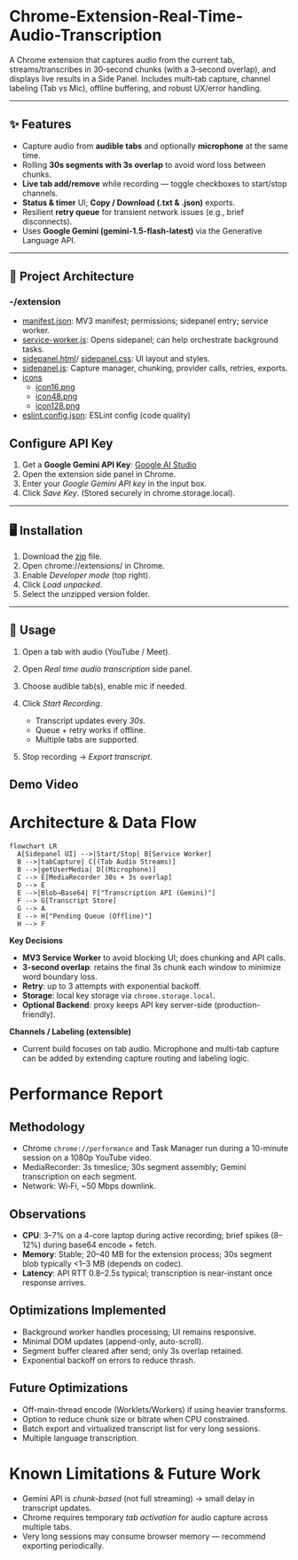 # Chrome-Extension-Real-Time-Audio-Transcription
A Chrome extension that captures audio from the current tab, streams/transcribes in 30‑second chunks (with a 3‑second overlap), and displays live results in a Side Panel. Includes multi‑tab capture, channel labeling (Tab vs Mic), offline buffering, and robust UX/error handling.

---

## ✨ Features

- Capture audio from **audible tabs** and optionally **microphone** at the same time.
- Rolling **30s segments with 3s overlap** to avoid word loss between chunks.
- **Live tab add/remove** while recording — toggle checkboxes to start/stop channels.
- **Status & timer** UI; **Copy / Download (.txt & .json)** exports.
- Resilient **retry queue** for transient network issues (e.g., brief disconnects).
- Uses **Google Gemini (gemini-1.5-flash-latest)** via the Generative Language API.

---

## 🧱 Project Architecture
### -/extension
- [manifest.json](https://github.com/tejabandaru411-ux/Chrome-Extension-Real-Time-Audio-Transcription/blob/main/manifest.json): MV3 manifest; permissions; sidepanel entry; service worker.
- [service-worker.js](https://github.com/tejabandaru411-ux/Chrome-Extension-Real-Time-Audio-Transcription/blob/main/service-worker.js): Opens sidepanel; can help orchestrate background tasks.
- [sidepanel.html](https://github.com/tejabandaru411-ux/Chrome-Extension-Real-Time-Audio-Transcription/blob/main/sidepanel.html)/ [sidepanel.css](https://github.com/tejabandaru411-ux/Chrome-Extension-Real-Time-Audio-Transcription/blob/main/sidepanel.css): UI layout and styles.
- [sidepanel.js](https://github.com/tejabandaru411-ux/Chrome-Extension-Real-Time-Audio-Transcription/blob/main/sidepanel.js): Capture manager, chunking, provider calls, retries, exports.
- [icons](https://github.com/tejabandaru411-ux/Chrome-Extension-Real-Time-Audio-Transcription/tree/main/icons)
  - [icon16.png](https://github.com/tejabandaru411-ux/Chrome-Extension-Real-Time-Audio-Transcription/blob/main/icons/icon16.png)
  - [icon48.png](https://github.com/tejabandaru411-ux/Chrome-Extension-Real-Time-Audio-Transcription/blob/main/icons/icon48.png
)
  - [icon128.png](https://github.com/tejabandaru411-ux/Chrome-Extension-Real-Time-Audio-Transcription/blob/main/icons/icon128.png
)
- [eslint.config.json](https://github.com/tejabandaru411-ux/Chrome-Extension-Real-Time-Audio-Transcription/blob/main/eslint.config.js): ESLint config (code quality)

##  Configure API Key

1. Get a **Google Gemini API Key**: [Google AI Studio](https://aistudio.google.com/apikey)
2. Open the extension side panel in Chrome.
3. Enter your *Google Gemini API key* in the input box.
4. Click *Save Key*. (Stored securely in chrome.storage.local).

---

## 🖥️ Installation 

1. Download the [zip](https://github.com/tejabandaru411-ux/Chrome-Extension-Real-Time-Audio-Transcription/blob/main/Real-Time-Audio-Transcription.zip) file.
2. Open chrome://extensions/ in Chrome.
3. Enable *Developer mode* (top right).
4. Click *Load unpacked*.
5. Select the unzipped version folder.


---

## 🧪 Usage

1. Open a tab with audio (YouTube / Meet).
2. Open *Real time audio transcription* side panel.
3. Choose audible tab(s), enable mic if needed.
4. Click *Start Recording*.

   * Transcript updates every *30s*.
   * Queue + retry works if offline.
   * Multiple tabs are supported.
5. Stop recording → *Export transcript*.

## Demo Video

# Architecture & Data Flow

```mermaid
flowchart LR
  A[Sidepanel UI] -->|Start/Stop| B[Service Worker]
  B -->|tabCapture| C[(Tab Audio Streams)]
  B -->|getUserMedia| D[(Microphone)]
  C --> E[MediaRecorder 30s + 3s overlap]
  D --> E
  E -->|Blob→Base64| F["Transcription API (Gemini)"]
  F --> G[Transcript Store]
  G --> A
  E --> H["Pending Queue (Offline)"]
  H --> F

```

**Key Decisions**
- **MV3 Service Worker** to avoid blocking UI; does chunking and API calls.
- **3-second overlap**: retains the final 3s chunk each window to minimize word boundary loss.
- **Retry**: up to 3 attempts with exponential backoff.
- **Storage**: local key storage via `chrome.storage.local`.
- **Optional Backend**: proxy keeps API key server-side (production-friendly).

**Channels / Labeling (extensible)**
- Current build focuses on tab audio. Microphone and multi-tab capture can be added by extending capture routing and labeling logic.

# Performance Report

## Methodology
- Chrome `chrome://performance` and Task Manager run during a 10-minute session on a 1080p YouTube video.
- MediaRecorder: 3s timeslice; 30s segment assembly; Gemini transcription on each segment.
- Network: Wi‑Fi, ~50 Mbps downlink.

## Observations 
- **CPU**: 3–7% on a 4-core laptop during active recording; brief spikes (8–12%) during base64 encode + fetch.
- **Memory**: Stable; 20–40 MB for the extension process; 30s segment blob typically <1–3 MB (depends on codec).
- **Latency**: API RTT 0.8–2.5s typical; transcription is near-instant once response arrives.

## Optimizations Implemented
- Background worker handles processing; UI remains responsive.
- Minimal DOM updates (append-only, auto-scroll).
- Segment buffer cleared after send; only 3s overlap retained.
- Exponential backoff on errors to reduce thrash.

## Future Optimizations
- Off-main-thread encode (Worklets/Workers) if using heavier transforms.
- Option to reduce chunk size or bitrate when CPU constrained.
- Batch export and virtualized transcript list for very long sessions.
- Multiple language transcription.

# Known Limitations & Future Work

- Gemini API is *chunk-based* (not full streaming) → small delay in transcript updates.
- Chrome requires temporary *tab activation* for audio capture across multiple tabs.
- Very long sessions may consume browser memory — recommend exporting periodically.

